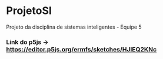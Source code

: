 # ProjetoSI
Projeto da disciplina de sistemas inteligentes - Equipe 5

### Link do p5js -> https://editor.p5js.org/ermfs/sketches/HJIEQ2KNc
